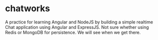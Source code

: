 # chatworks
A practice for learning Angular and NodeJS by building a simple realtime Chat application using Angular and ExpressJS. Not sure whether using Redis or MongoDB for persistence. We will see when we get there.
